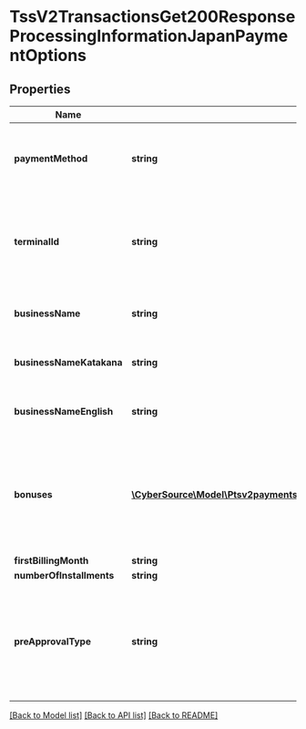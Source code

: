 # TssV2TransactionsGet200ResponseProcessingInformationJapanPaymentOptions

## Properties
Name | Type | Description | Notes
------------ | ------------- | ------------- | -------------
**paymentMethod** | **string** | This value is a 2-digit code indicating the payment method. Use Payment Method Code value that applies to the tranasction. - 10 (One-time payment) - 21, 22, 23, 24  (Bonus(one-time)payment) - 61 (Installment payment) - 31, 32, 33, 34  (Integrated (Bonus + Installment)payment) - 80 (Revolving payment) | [optional] 
**terminalId** | **string** | Unique Japan Credit Card Association (JCCA) terminal identifier.  The difference between this field and the &#x60;pointOfSaleInformation.terminalID&#x60; field is that you can define &#x60;pointOfSaleInformation.terminalID&#x60;, but &#x60;processingInformation.japanPaymentOptions.terminalId&#x60; is defined by the JCCA and is used only in Japan.  This field is supported only on CyberSource through VisaNet and JCN Gateway.  Optional field. | [optional] 
**businessName** | **string** | Business name in Japanese characters. This field is supported only on JCN Gateway and for the Sumitomo Mitsui Card Co. acquirer on CyberSource through VisaNet. | [optional] 
**businessNameKatakana** | **string** | Business name in Katakana characters. This field is supported only on JCN Gateway and for the Sumitomo Mitsui Card Co. acquirer on CyberSource through VisaNet. | [optional] 
**businessNameEnglish** | **string** | Business name in English characters. This field is supported only on JCN Gateway and for the Sumitomo Mitsui Card Co. acquirer on CyberSource through VisaNet. | [optional] 
**bonuses** | [**\CyberSource\Model\Ptsv2paymentsProcessingInformationJapanPaymentOptionsBonuses[]**](Ptsv2paymentsProcessingInformationJapanPaymentOptionsBonuses.md) | An array of objects, each of which contains a bonus month and bonus amount.  Length of bonuses array is equal to the number of bonuses.  Max length &#x3D; 6.  In case of bonus month and amount not specified, null objects to be returned in the array. Example: bonuses : [ {\&quot;month\&quot;: \&quot;1\&quot;,\&quot;amount\&quot;: \&quot;200\&quot;}, {\&quot;month\&quot;: \&quot;3\&quot;,\&quot;amount\&quot;: \&quot;2500\&quot;}, null] | [optional] 
**firstBillingMonth** | **string** | Billing month in MM format. | [optional] 
**numberOfInstallments** | **string** | Number of Installments. | [optional] 
**preApprovalType** | **string** | This will contain the details of the kind of transaction that has been processe. Used only for Japan. Possible Values: - 0 &#x3D; Normal (authorization with amount and clearing/settlement; data capture or paper draft) - 1 &#x3D; Negative card authorization (authorization-only with 0 or 1 amount) - 2 &#x3D; Reservation of authorization (authorization-only with amount) - 3 &#x3D; Cancel transaction - 4 &#x3D; Merchant-initiated reversal/refund transactions - 5 &#x3D; Cancel reservation of authorization - 6 &#x3D; Post authorization | [optional] 

[[Back to Model list]](../README.md#documentation-for-models) [[Back to API list]](../README.md#documentation-for-api-endpoints) [[Back to README]](../README.md)


